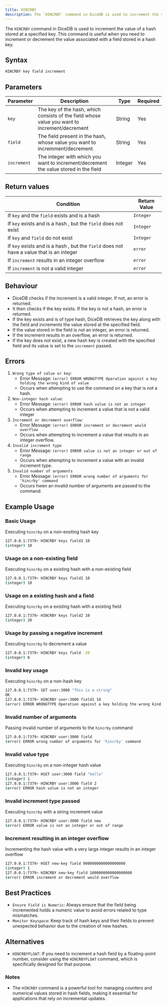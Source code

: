 ```yaml
---
title: HINCRBY
description: The `HINCRBY` command in DiceDB is used to increment the value of a hash stored at a specified key. This command is useful when you need to increment or decrement the value associated with a field stored in a hash key.
---
```


The `HINCRBY` command in DiceDB is used to increment the value of a hash stored at a specified key. This command is useful when you need to increment or decrement the value associated with a field stored in a hash key.

## Syntax

```bash
HINCRBY key field increment
```

## Parameters

| Parameter   | Description                                                                                  | Type    | Required |
| ----------- | -------------------------------------------------------------------------------------------- | ------- | -------- |
| `key`       | The key of the hash, which consists of the field whose value you want to increment/decrement | String  | Yes      |
| `field`     | The field present in the hash, whose value you want to incremment/decrement                  | String  | Yes      |
| `increment` | The integer with which you want to increment/decrement the value stored in the field         | Integer | Yes      |

## Return values

| Condition                                                                                | Return Value |
| ---------------------------------------------------------------------------------------- | ------------ |
| If `key` and the `field` exists and is a hash                                            | `Integer`    |
| If `key` exists and is a hash , but the `field` does not exist                           | `Integer`    |
| If `key` and `field` do not exist                                                        | `Integer`    |
| If `key` exists and is a hash , but the `field` does not have a value that is an integer | `error`      |
| If `increment` results in an integer overflow                                            | `error`      |
| If `increment` is not a valid integer                                                    | `error`      |

## Behaviour

- DiceDB checks if the increment is a valid integer. If not, an error is returned.
- It then checks if the key exists. If the key is not a hash, an error is returned.
- If the key exists and is of type hash, DiceDB retrieves the key along with the field and increments the value stored at the specified field.
- If the value stored in the field is not an integer, an error is returned.
- If the increment results in an overflow, an error is returned.
- If the key does not exist, a new hash key is created with the specified field and its value is set to the `increment` passed.

## Errors

1. `Wrong type of value or key`:
   - Error Message: `(error) ERROR WRONGTYPE Operation against a key holding the wrong kind of value`
   - Occurs when attempting to use the command on a key that is not a hash.
2. `Non-integer hash value`:
   - Error Message: `(error) ERROR hash value is not an integer`
   - Occurs when attempting to increment a value that is not a valid integer
3. `Increment or decrement overflow`:
   - Error Message: `(error) ERROR increment or decrement would overflow`
   - Occurs when attempting to increment a value that results in an integer overflow.
4. `Invalid increment type`
   - Error Message: `(error) ERROR value is not an integer or out of range`
   - Occurs when attempting to increment a value with an invalid increment type.
5. `Invalid number of arguments`
   - Error Message: `(error) ERROR wrong number of arguments for 'hincrby' command`
   - Occurs hwen an invalid number of arguments are passed to the command.

## Example Usage

### Basic Usage

Executing `hincrby` on a non-exsiting hash key

```bash
127.0.0.1:7379> HINCRBY keys field1 10
(integer) 10
```

### Usage on a non-existing field

Executing `hincrby` on a existing hash with a non-existing field

```bash
127.0.0.1:7379> HINCRBY keys field2 10
(integer) 10
```

### Usage on a existing hash and a field

Executing `hincrby` on a existing hash with a existing field

```bash
127.0.0.1:7379> HINCRBY keys field2 10
(integer) 20
```

### Usage by passing a negative increment

Executing `hincrby` to decrement a value

```bash
127.0.0.1:7379> HINCRBY keys field -20
(integer) 0
```

### Invalid key usage

Executing `hincrby` on a non-hash key

```bash
127.0.0.1:7379> SET user:3000 "This is a string"
OK
127.0.0.1:7379> HINCRBY user:3000 field1 10
(error) ERROR WRONGTYPE Operation against a key holding the wrong kind of value
```

### Invalid number of arguments

Passing invalid number of arguments to the `hincrby` command

```bash
127.0.0.1:7379> HINCRBY user:3000 field
(error) ERROR wrong number of arguments for 'hincrby' command
```

### Invalid value type

Executing `hincrby` on a non-integer hash value

```bash
127.0.0.1:7379> HSET user:3000 field "hello"
(integer) 1
127.0.0.1:7379> HINCRBY user:3000 field 2
(error) ERROR hash value is not an integer
```

### Invalid increment type passed

Executing `hincrby` with a string increment value

```bash
127.0.0.1:7379> HINCRBY user:3000 field new
(error) ERROR value is not an integer or out of range
```

### Increment resulting in an integer overflow

Incrementing the hash value with a very large integer results in an integer overflow

```bash
127.0.0.1:7379> HSET new-key field 9000000000000000000
(integer) 1
127.0.0.1:7379> HINCRBY new-key field 1000000000000000000
(error) ERROR increment or decrement would overflow
```

## Best Practices

- `Ensure Field is Numeric`: Always ensure that the field being incremented holds a numeric value to avoid errors related to type mismatches.
- `Monitor Keyspace`: Keep track of hash keys and their fields to prevent unexpected behavior due to the creation of new hashes.

## Alternatives

- `HINCRBYFLOAT`: If you need to increment a hash field by a floating-point number, consider using the `HINCRBYFLOAT` command, which is specifically designed for that purpose.

### Notes

- The `HINCRBY` command is a powerful tool for managing counters and numerical values stored in hash fields, making it essential for applications that rely on incremental updates.
